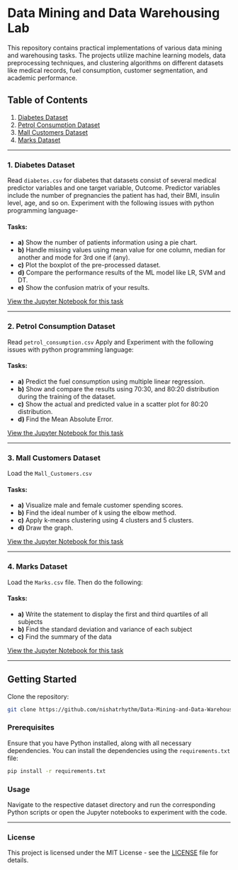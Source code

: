 # Data Mining and Data Warehousing Lab

This repository contains practical implementations of various data mining and warehousing tasks. The projects utilize machine learning models, data preprocessing techniques, and clustering algorithms on different datasets like medical records, fuel consumption, customer segmentation, and academic performance.

## Table of Contents
1. [Diabetes Dataset](#1-diabetes-dataset)
2. [Petrol Consumption Dataset](#2-petrol-consumption-dataset)
3. [Mall Customers Dataset](#3-mall-customers-dataset)
4. [Marks Dataset](#4-marks-dataset)

---

### 1. Diabetes Dataset
Read `diabetes.csv` for diabetes that datasets consist of several medical predictor variables and one target variable, Outcome. Predictor variables include the number of pregnancies the
patient has had, their BMI, insulin level, age, and so on. Experiment with the following issues with python programming language-

#### Tasks:
- **a)** Show the number of patients information using a pie chart.
- **b)** Handle missing values using mean value for one column, median for another and mode for 3rd one if (any).
- **c)** Plot the boxplot of the pre-processed dataset.
- **d)** Compare the performance results of the ML model like LR, SVM and DT.
- **e)** Show the confusion matrix of your results.

[View the Jupyter Notebook for this task](https://github.com/nishatrhythm/Data-Mining-and-Data-Warehousing-Lab/blob/main/1.ipynb)

---

### 2. Petrol Consumption Dataset
Read `petrol_consumption.csv` Apply and Experiment with the following issues with python programming language:

#### Tasks:
- **a)** Predict the fuel consumption using multiple linear regression.
- **b)** Show and compare the results using 70:30, and 80:20 distribution during the training of the dataset.
- **c)** Show the actual and predicted value in a scatter plot for 80:20 distribution.
- **d)** Find the Mean Absolute Error.

[View the Jupyter Notebook for this task](https://github.com/nishatrhythm/Data-Mining-and-Data-Warehousing-Lab/blob/main/2.ipynb)

---

### 3. Mall Customers Dataset
Load the `Mall_Customers.csv`

#### Tasks:
- **a)** Visualize male and female customer spending scores.
- **b)** Find the ideal number of k using the elbow method.
- **c)** Apply k-means clustering using 4 clusters and 5 clusters.
- **d)** Draw the graph.

[View the Jupyter Notebook for this task](https://github.com/nishatrhythm/Data-Mining-and-Data-Warehousing-Lab/blob/main/3.ipynb)

---

### 4. Marks Dataset
Load the `Marks.csv` file. Then do the following:

#### Tasks:
- **a)** Write the statement to display the first and third quartiles of all subjects
- **b)** Find the standard deviation and variance of each subject
- **c)** Find the summary of the data

[View the Jupyter Notebook for this task](https://github.com/nishatrhythm/Data-Mining-and-Data-Warehousing-Lab/blob/main/4.ipynb)

---

## Getting Started

Clone the repository:
```bash
git clone https://github.com/nishatrhythm/Data-Mining-and-Data-Warehousing-Lab.git
```

### Prerequisites

Ensure that you have Python installed, along with all necessary dependencies. You can install the dependencies using the `requirements.txt` file:

```bash
pip install -r requirements.txt
```

### Usage

Navigate to the respective dataset directory and run the corresponding Python scripts or open the Jupyter notebooks to experiment with the code.

---

### License

This project is licensed under the MIT License - see the [LICENSE](LICENSE) file for details.
